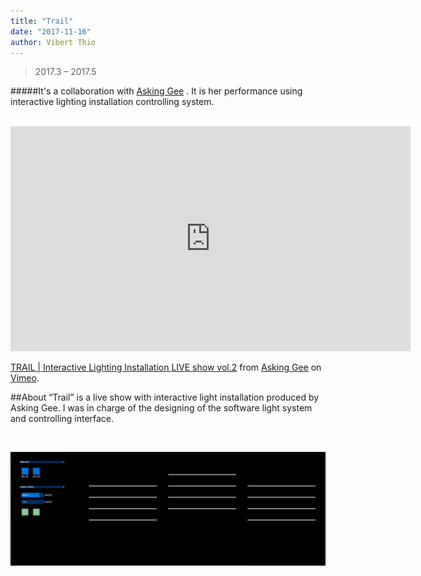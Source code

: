 ```yaml
---
title: "Trail"
date: "2017-11-16"
author: Vibert Thio
---
```


> 2017.3 – 2017.5

#####It's a collaboration with  [Asking Gee](https://askinggee.wixsite.com/agworks/videos) . It is her performance using interactive lighting installation controlling system.

<br>

<iframe src="https://player.vimeo.com/video/222569600" width="640" height="360" frameborder="0" webkitallowfullscreen mozallowfullscreen allowfullscreen></iframe>
<p><a href="https://vimeo.com/222569600">TRAIL | Interactive Lighting Installation LIVE show vol.2</a> from <a href="https://vimeo.com/askinggee">Asking Gee</a> on <a href="https://vimeo.com">Vimeo</a>.</p>

##About
“Trail” is a live show with interactive light installation produced by Asking Gee. I was in charge of the designing of the software light system and controlling interface.

<br>

![](./img-01.png)
